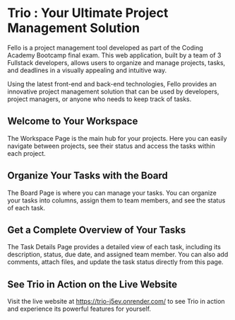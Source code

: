 # Trio : Your Ultimate Project Management Solution

Fello is a project management tool developed as part of the Coding Academy Bootcamp final exam. This web application, built by a team of 3 Fullstack developers, allows users to organize and manage projects, tasks, and deadlines in a visually appealing and intuitive way.

Using the latest front-end and back-end technologies, Fello provides an innovative project management solution that can be used by developers, project managers, or anyone who needs to keep track of tasks.


## Welcome to Your Workspace
The Workspace Page is the main hub for your projects. Here you can easily navigate between projects, see their status and access the tasks within each project.

## Organize Your Tasks with the Board
The Board Page is where you can manage your tasks. You can organize your tasks into columns, assign them to team members, and see the status of each task.

## Get a Complete Overview of Your Tasks
The Task Details Page provides a detailed view of each task, including its description, status, due date, and assigned team member. You can also add comments, attach files, and update the task status directly from this page.

## See Trio in Action on the Live Website

Visit the live website at https://trio-j5ev.onrender.com/ to see Trio in action and experience its powerful features for yourself.


